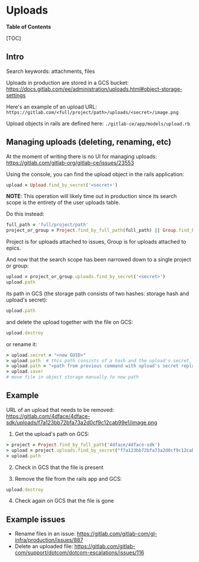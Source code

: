# Uploads

**Table of Contents**

[TOC]

## Intro

Search keywords: attachments, files

Uploads in production are stored in a GCS bucket: <https://docs.gitlab.com/ee/administration/uploads.html#object-storage-settings>

Here's an example of an upload URL: `https://gitlab.com/<full/project/path>/uploads/<secret>/image.png`

Upload objects in rails are defined here: `./gitlab-ce/app/models/upload.rb`

## Managing uploads (deleting, renaming, etc)

At the moment of writing there is no UI for managing uploads: <https://gitlab.com/gitlab-org/gitlab-ce/issues/23553>

Using the console, you can find the upload object in the rails application:

```ruby
upload = Upload.find_by_secret('<secret>')
```

**NOTE**: This operation will likely time out in production since its search scope is the entirety of the user uploads table.

Do this instead:

```rb
full_path = 'full/project/path'
project_or_group = Project.find_by_full_path(full_path) || Group.find_by_full_path(full_path)
```

Project is for uploads attached to issues, Group is for uploads attached to epics.

And now that the search scope has been narrowed down to a single project or group:

```rb
upload = project_or_group.uploads.find_by_secret('<secret>')
upload.path
```

its path in GCS (the storage path consists of two hashes: storage hash and upload's secret):

```ruby
upload.path
```

and delete the upload together with the file on GCS:

```ruby
upload.destroy
```

or rename it:

```ruby
> upload.secret = "<new GUID>"
> upload.path  # this path consists of a hash and the upload's secret, it will be used in the next command
> upload.path = "<path from previous command with upload's secret replaced with the newly generated secret>"
> upload.save!
# move file in object storage manually to new path
```

## Example

URL of an upload that needs to be removed: <https://gitlab.com/4dface/4dface-sdk/uploads/f7a123bb72bfa73a2d0cf9c12cab99e1/image.png>

1. Get the upload's path on GCS:

```ruby
> project = Project.find_by_full_path('4dface/4dface-sdk')
> upload = project.uploads.find_by_secret("f7a123bb72bfa73a2d0cf9c12cab99e1")
> upload.path
```

2. Check in GCS that the file is present

3. Remove the file from the rails app and GCS:

```ruby
upload.destroy
```

4. Check again on GCS that the file is gone

## Example issues

- Rename files in an issue: <https://gitlab.com/gitlab-com/gl-infra/production/issues/887>
- Delete an uploaded file: <https://gitlab.com/gitlab-com/support/dotcom/dotcom-escalations/issues/116>
